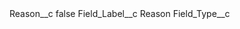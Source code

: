 <?xml version="1.0" encoding="UTF-8"?>
<CustomMetadata xmlns="http://soap.sforce.com/2006/04/metadata" xmlns:xsi="http://www.w3.org/2001/XMLSchema-instance" xmlns:xsd="http://www.w3.org/2001/XMLSchema">
    <label>Reason__c</label>
    <protected>false</protected>
    <values>
        <field>Field_Label__c</field>
        <value xsi:type="xsd:string">Reason</value>
    </values>
    <values>
        <field>Field_Type__c</field>
        <value xsi:nil="true"/>
    </values>
</CustomMetadata>
